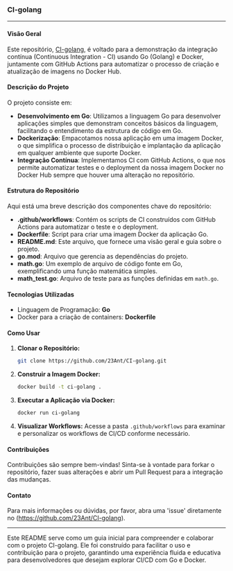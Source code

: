 ### CI-golang

---

#### Visão Geral

Este repositório, [CI-golang](https://github.com/23Ant/CI-golang), é voltado para a demonstração da integração contínua (Continuous Integration - CI) usando Go (Golang) e Docker, juntamente com GitHub Actions para automatizar o processo de criação e atualização de imagens no Docker Hub.

#### Descrição do Projeto

O projeto consiste em:

- **Desenvolvimento em Go**: Utilizamos a linguagem Go para desenvolver aplicações simples que demonstram conceitos básicos da linguagem, facilitando o entendimento da estrutura de código em Go.
- **Dockerização**: Empacotamos nossa aplicação em uma imagem Docker, o que simplifica o processo de distribuição e implantação da aplicação em qualquer ambiente que suporte Docker.
- **Integração Contínua**: Implementamos CI com GitHub Actions, o que nos permite automatizar testes e o deployment da nossa imagem Docker no Docker Hub sempre que houver uma alteração no repositório.

#### Estrutura do Repositório

Aqui está uma breve descrição dos componentes chave do repositório:

- **.github/workflows**: Contém os scripts de CI construídos com GitHub Actions para automatizar o teste e o deployment.
- **Dockerfile**: Script para criar uma imagem Docker da aplicação Go.
- **README.md**: Este arquivo, que fornece uma visão geral e guia sobre o projeto.
- **go.mod**: Arquivo que gerencia as dependências do projeto.
- **math.go**: Um exemplo de arquivo de código fonte em Go, exemplificando uma função matemática simples.
- **math_test.go**: Arquivo de teste para as funções definidas em `math.go`.

#### Tecnologias Utilizadas

- Linguagem de Programação: **Go** 
- Docker para a criação de containers: **Dockerfile** 

#### Como Usar

1. **Clonar o Repositório:**
   ```bash
   git clone https://github.com/23Ant/CI-golang.git
   ```
   
2. **Construir a Imagem Docker:**
   ```bash
   docker build -t ci-golang .
   ```

3. **Executar a Aplicação via Docker:**
   ```bash
   docker run ci-golang
   ```

4. **Visualizar Workflows:**
   Acesse a pasta `.github/workflows` para examinar e personalizar os workflows de CI/CD conforme necessário.

#### Contribuições

Contribuições são sempre bem-vindas! Sinta-se à vontade para forkar o repositório, fazer suas alterações e abrir um Pull Request para a integração das mudanças.

#### Contato

Para mais informações ou dúvidas, por favor, abra uma 'issue' diretamente no (https://github.com/23Ant/CI-golang).

---

Este README serve como um guia inicial para compreender e colaborar com o projeto CI-golang. Ele foi construído para facilitar o uso e contribuição para o projeto, garantindo uma experiência fluida e educativa para desenvolvedores que desejam explorar CI/CD com Go e Docker.  
